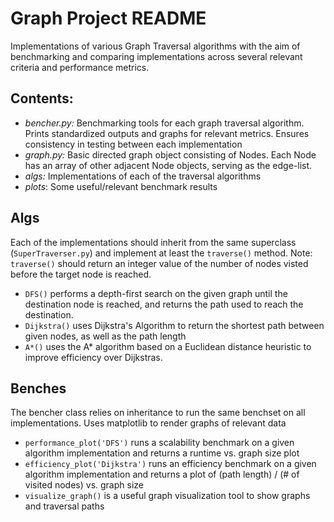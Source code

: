 # Graph Project README

Implementations of various Graph Traversal algorithms with the aim of benchmarking and comparing implementations across several relevant criteria and performance metrics.

## Contents:

* _bencher.py:_ Benchmarking tools for each graph traversal algorithm. Prints standardized outputs and graphs for relevant metrics. Ensures consistency in testing between each implementation
* _graph.py:_ Basic directed graph object consisting of Nodes. Each Node has an array of other adjacent Node objects, serving as the edge-list.
* _*algs:*_ Implementations of each of the traversal algorithms
* _plots_: Some useful/relevant benchmark results

## Algs
Each of the implementations should inherit from the same superclass (```SuperTraverser.py```) and implement at least the ```traverse()``` method. Note: ```traverse()``` should return an integer value of the number of nodes visted before the target node is reached.

* ```DFS()``` performs a depth-first search on the given graph until the destination node is reached, and returns the path used to reach the destination.
* ```Dijkstra()``` uses Dijkstra's Algorithm to return the shortest path between given nodes, as well as the path length
* ```A*()``` uses the A* algorithm based on a Euclidean distance heuristic to improve efficiency over Dijkstras.

## Benches
The bencher class relies on inheritance to run the same benchset on all implementations. Uses matplotlib to render graphs of relevant data

* ```performance_plot('DFS')``` runs a scalability benchmark on a given algorithm implementation and returns a runtime vs. graph size plot
* ```efficiency_plot('Dijkstra')``` runs an efficiency benchmark on a given algorithm implementation and returns a plot of (path length) / (# of visited nodes) vs. graph size
* ```visualize_graph()``` is a useful graph visualization tool to show graphs and traversal paths